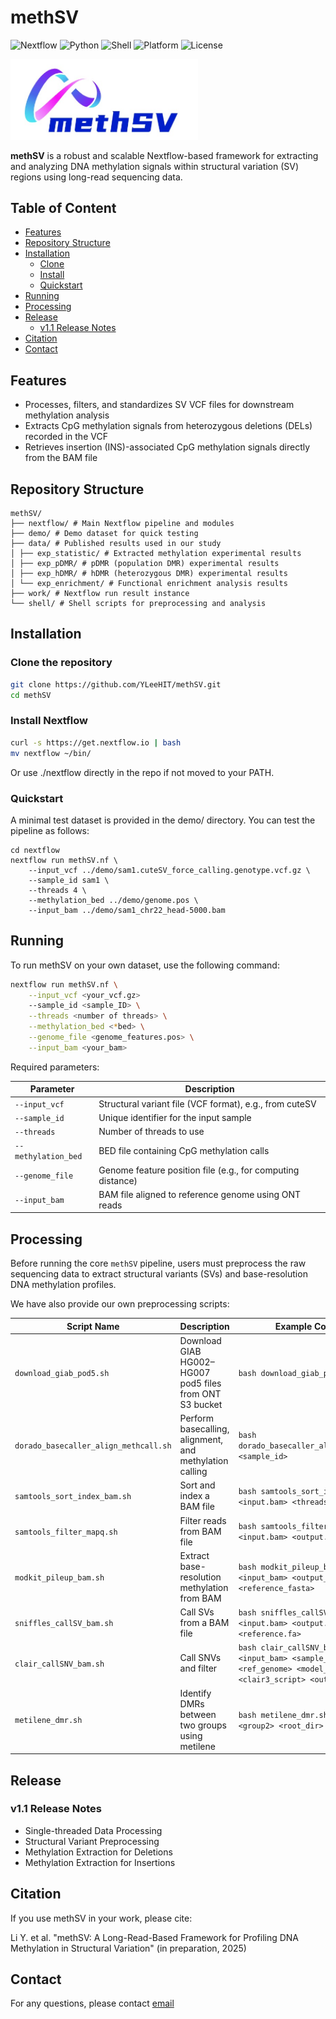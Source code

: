 # methSV

![Nextflow](https://img.shields.io/badge/workflow-nextflow-brightgreen?logo=nextflow)
![Python](https://img.shields.io/badge/python-3.8+-blue.svg?logo=python)
![Shell](https://img.shields.io/badge/shell-Bash-lightgrey?logo=gnu-bash)
![Platform](https://img.shields.io/badge/platform-Linux%20%7C%20HPC-important?logo=linux)
![License](https://img.shields.io/badge/license-MIT-blue.svg?logo=open-source-initiative)

<div align="left">
    <img src="image/logo.png" alt="methSV" width="300"/>
</div>

**methSV** is a robust and scalable Nextflow-based framework for extracting and analyzing DNA methylation signals within structural variation (SV) regions using long-read sequencing data.

## Table of Content

- [Features](#features)
- [Repository Structure](#repository-structure)
- [Installation](#installation)
    - [Clone](#clone-the-repository)
    - [Install](#install-nextflow)
    - [Quickstart](#quickstart)
- [Running](#running)
- [Processing](#processing)
- [Release](#release)
    - [v1.1 Release Notes](#v11-release-notes)
- [Citation](#citation)
- [Contact](#contact)

## Features

- Processes, filters, and standardizes SV VCF files for downstream methylation analysis
- Extracts CpG methylation signals from heterozygous deletions (DELs) recorded in the VCF
- Retrieves insertion (INS)-associated CpG methylation signals directly from the BAM file

## Repository Structure

```
methSV/
├── nextflow/ # Main Nextflow pipeline and modules
├── demo/ # Demo dataset for quick testing
├── data/ # Published results used in our study
│ ├── exp_statistic/ # Extracted methylation experimental results
│ ├── exp_pDMR/ # pDMR (population DMR) experimental results
│ ├── exp_hDMR/ # hDMR (heterozygous DMR) experimental results
│ └── exp_enrichment/ # Functional enrichment analysis results
├── work/ # Nextflow run result instance
└── shell/ # Shell scripts for preprocessing and analysis
```

## Installation

### Clone the repository

```bash
git clone https://github.com/YLeeHIT/methSV.git
cd methSV
```

### Install Nextflow

```bash
curl -s https://get.nextflow.io | bash
mv nextflow ~/bin/
```
Or use ./nextflow directly in the repo if not moved to your PATH.

### Quickstart

A minimal test dataset is provided in the demo/ directory. You can test the pipeline as follows:
```
cd nextflow
nextflow run methSV.nf \
    --input_vcf ../demo/sam1.cuteSV_force_calling.genotype.vcf.gz \
    --sample_id sam1 \
    --threads 4 \
    --methylation_bed ../demo/genome.pos \
    --input_bam ../demo/sam1_chr22_head-5000.bam
```

## Running

To run methSV on your own dataset, use the following command:

```bash
nextflow run methSV.nf \
    --input_vcf <your_vcf.gz>
    --sample_id <sample_ID> \
    --threads <number of threads> \
    --methylation_bed <*bed> \
    --genome_file <genome_features.pos> \
    --input_bam <your_bam> 
```

Required parameters:

| Parameter           | Description                                                 |
| ------------------- | ----------------------------------------------------------- |
| `--input_vcf`       | Structural variant file (VCF format), e.g., from cuteSV     |
| `--sample_id`       | Unique identifier for the input sample                      |
| `--threads`         | Number of threads to use                                    |
| `--methylation_bed` | BED file containing CpG methylation calls                   |
| `--genome_file`     | Genome feature position file (e.g., for computing distance) |
| `--input_bam`       | BAM file aligned to reference genome using ONT reads        |

## Processing

Before running the core `methSV` pipeline, users must preprocess the raw sequencing data to extract structural variants (SVs) and base-resolution DNA methylation profiles.

We have also provide our own preprocessing scripts:

| Script Name                           | Description                                                | Example Command                                                          |
| ------------------------------------- | ---------------------------------------------------------- | ------------------------------------------------------------------------ |
| `download_giab_pod5.sh`               | Download GIAB HG002–HG007 pod5 files from ONT S3 bucket    | `bash download_giab_pod5.sh `                                            |
| `dorado_basecaller_align_methcall.sh` | Perform basecalling, alignment, and methylation calling    | `bash dorado_basecaller_align_methcall.sh <sample_id> `                  |
| `samtools_sort_index_bam.sh`          | Sort and index a BAM file                                  | `bash samtools_sort_index_bam.sh <input.bam> <threads> `                 |
| `samtools_filter_mapq.sh`             | Filter reads from BAM file                                 | `bash samtools_filter_mapq.sh <input.bam> <output.bam> [threads] `       |
| `modkit_pileup_bam.sh`                | Extract base-resolution methylation from BAM               | `bash modkit_pileup_bam.sh <input_bam> <output_bed> <reference_fasta> `  |
| `sniffles_callSV_bam.sh`              | Call SVs from a BAM file                                   | `bash sniffles_callSV_bam.sh <input.bam> <output.vcf> <threads> <reference.fa> ` |
| `clair_callSNV_bam.sh`                | Call SNVs and filter                                       | `bash clair_callSNV_bam.sh <input_bam> <sample_id> <threads> <ref_genome> <model_path> <clair3_script> <output_dir>` |
| `metilene_dmr.sh`                     | Identify DMRs between two groups using metilene            | `bash metilene_dmr.sh <group1> <group2> <root_dir> <threads>`            |


## Release

### v1.1 Release Notes

- Single-threaded Data Processing
- Structural Variant Preprocessing
- Methylation Extraction for Deletions
- Methylation Extraction for Insertions

## Citation
If you use methSV in your work, please cite:

Li Y. et al. "methSV: A Long-Read-Based Framework for Profiling DNA Methylation in Structural Variation" (in preparation, 2025)

## Contact
For any questions, please contact [email](yli21b@hit.edu.cn)
